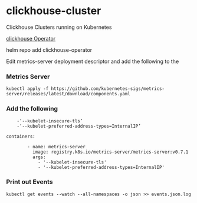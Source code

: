 # clickhouse-cluster
Clickhouse Clusters running on Kubernetes

[clickhouse Operator](https://www.propeldata.com/blog/clickhouse-operator)

helm repo add clickhouse-operator 


Edit metrics-server deployment descriptor and add the following to the 

### Metrics Server 
```
kubectl apply -f https://github.com/kubernetes-sigs/metrics-server/releases/latest/download/components.yaml
```
### Add the following 

```
    -’--kubelet-insecure-tls’
    -’--kubelet-preferred-address-types=InternalIP’

containers:

        - name: metrics-server
          image: registry.k8s.io/metrics-server/metrics-server:v0.7.1
          args:
            - '--kubelet-insecure-tls'
            - '--kubelet-preferred-address-types=InternalIP'
```


### Print out Events
```
kubectl get events --watch --all-namespaces -o json >> events.json.log 
```


  
